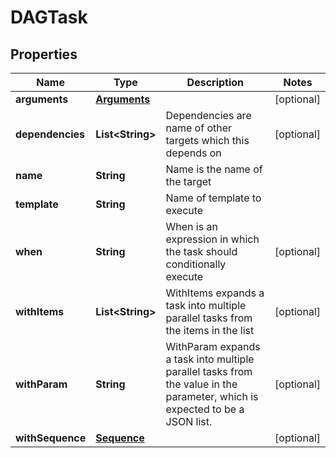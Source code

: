 
# DAGTask

## Properties
Name | Type | Description | Notes
------------ | ------------- | ------------- | -------------
**arguments** | [**Arguments**](Arguments.md) |  |  [optional]
**dependencies** | **List&lt;String&gt;** | Dependencies are name of other targets which this depends on |  [optional]
**name** | **String** | Name is the name of the target | 
**template** | **String** | Name of template to execute | 
**when** | **String** | When is an expression in which the task should conditionally execute |  [optional]
**withItems** | **List&lt;String&gt;** | WithItems expands a task into multiple parallel tasks from the items in the list |  [optional]
**withParam** | **String** | WithParam expands a task into multiple parallel tasks from the value in the parameter, which is expected to be a JSON list. |  [optional]
**withSequence** | [**Sequence**](Sequence.md) |  |  [optional]



